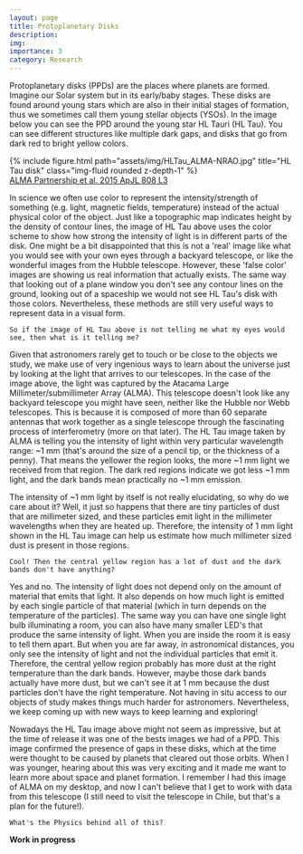 ```yaml
---
layout: page
title: Protoplanetary Disks
description:
img:
importance: 3
category: Research
---
```


Protoplanetary disks (PPDs) are the places where planets are formed. Imagine our Solar system but in its early/baby stages. These disks are found around young stars which are also in their initial stages of formation, thus we sometimes call them young stellar objects (YSOs). In the image below you can see the PPD around the young star HL Tauri (HL Tau). You can see different structures like multiple dark gaps, and disks that go from dark red to bright yellow colors.

<div class="row justify-content-sm-center">
    <div class="col-sm-4 mt-3 mt-md-0">
        {% include figure.html path="assets/img/HLTau_ALMA-NRAO.jpg" title="HL Tau disk" class="img-fluid rounded z-depth-1" %}
    </div>
</div>
<div class="caption">
    <a href="https://iopscience.iop.org/article/10.1088/2041-8205/808/1/L3">ALMA Partnership et al. 2015 ApJL 808 L3</a>
</div>

In science we often use color to represent the intensity/strength  of something (e.g. light, magnetic fields, temperature) instead of the actual physical color of the object. Just like a topographic map indicates height by the density of contour lines, the image of HL Tau above uses the color scheme to show how strong the intensity of light is in different parts of the disk. One might be a bit disappointed  that this is not a 'real' image like what you would see with your own eyes through a backyard telescope, or like the wonderful images from the Hubble telescope. However, these 'false color' images are showing us real information that actually exists. The same way that looking out of a plane window you don't see any contour lines on the ground, looking out of a spaceship we would not see HL Tau's disk with those colors. Nevertheless, these methods are still very useful ways to represent data in a visual form. 

`So if the image of HL Tau above is not telling me what my eyes would see, then what is it telling me?` 

Given that astronomers rarely get to touch or be close to the objects we study, we make use of very ingenious  ways to learn about the universe just by looking at the light that arrives to our telescopes. In the case of the image above, the light was captured by the Atacama Large Millimeter/submillimeter Array (ALMA). This telescope doesn't look like any backyard telescope you might have seen, neither like the Hubble nor Webb telescopes. This is because it is composed of more than 60 separate antennas that work together as a single telescope through the fascinating process of interferometry (more on that later).
The HL Tau image taken by ALMA is telling you the intensity of light within very particular wavelength range: ~1 mm (that's around the size of a pencil tip, or the thickness of a penny). That means the yellower the region looks, the more ~1 mm light we received from that region. The dark red regions indicate we got less ~1 mm light, and the dark bands mean practically no ~1 mm emission.

The intensity of ~1 mm light by itself is not really elucidating, so why do we care about it? Well, it just so happens that there are tiny particles of dust that are millimeter sized, and these particles emit light in the millimeter wavelengths when they are heated up. Therefore, the intensity of 1 mm light shown in the HL Tau image can help us estimate how much millimeter sized dust is present in those regions.

`Cool! Then the central yellow region has a lot of dust and the dark bands don't have anything?`

Yes and no. The intensity of light does not depend only on the amount of material that emits that light. It also depends on how much light is emitted by each single particle of that material (which in turn depends on the temperature of the particles). The same way you can have one single light bulb illuminating a room, you can also have many smaller LED's that produce the same intensity of light. When you are inside the room it is easy to tell them apart. But when you are far away, in astronomical distances, you only see the intensity of light and not the individual particles that emit it. Therefore, the central yellow region probably has more dust at the right temperature than the dark bands.  However, maybe those dark bands actually have more dust, but we can't see it at 1 mm because the dust particles don't have the right temperature. Not having in situ access to our objects of study makes things much harder for astronomers. Nevertheless, we keep coming up with new ways to keep learning and exploring!

Nowadays the HL Tau image above might not seem as impressive, but at the time of release it was one of the bests images we had of a PPD. This image confirmed the presence of gaps in these disks, which at the time were thought to be caused by planets that cleared out those orbits. When I was younger, hearing about this was very exciting and it made me want to learn more about space and planet formation. I remember I had this image of ALMA on my desktop, and now I can't believe that I get to work with data from this telescope (I still need to visit the telescope in Chile, but that's a plan for the future!).

`What's the Physics behind all of this?`

**Work in progress**